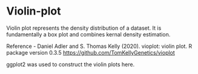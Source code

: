 # Violin-plot
Violin plot represents the density distribution of a dataset. It is fundamentally a box plot and combines kernal density estimation.

Reference - Daniel Adler and S. Thomas Kelly (2020). vioplot: violin plot. R package version 0.3.5
https://github.com/TomKellyGenetics/vioplot

ggplot2 was used to construct the violin plots here.
